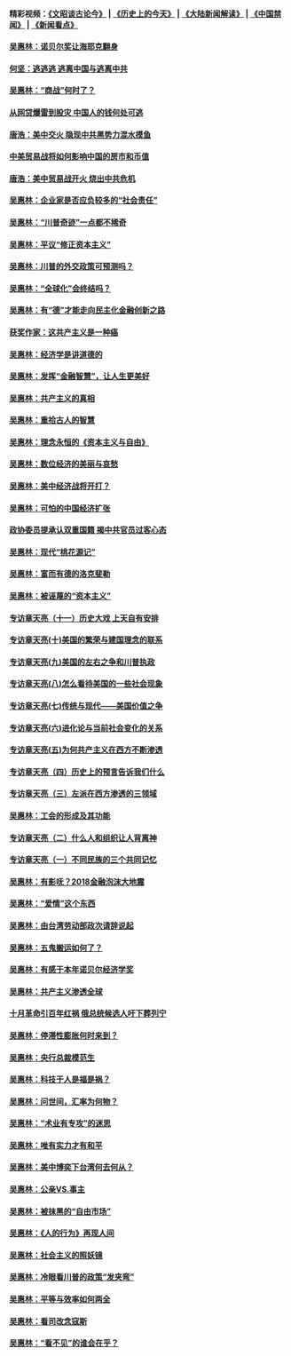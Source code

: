 #### 精彩视频：[《文昭谈古论今》](http://45.32.25.56/wenzhao) | [《历史上的今天》](http://45.32.25.56/today-in-history) | [《大陆新闻解读》](http://45.32.25.56/ntdtv-comedy) | [《中国禁闻》](http://45.32.25.56/ntdtv-news) | [《新闻看点》](http://45.32.25.56/news-insight) 

 #### [吴惠林：诺贝尔奖让海耶克翻身](../pages/nsc423/n10890049.md?t=02041831) 

#### [何坚：逃逃逃 逃离中国与逃离中共](../pages/nsc423/n10592891.md?t=02041831) 

#### [吴惠林：“商战”何时了？](../pages/nsc423/n10573558.md?t=02041831) 

#### [从网贷爆雷到股灾 中国人的钱何处可逃](../pages/nsc423/n10572800.md?t=02041831) 

#### [唐浩：美中交火 隐现中共黑势力混水摸鱼](../pages/nsc423/n10544040.md?t=02041831) 

#### [中美贸易战将如何影响中国的房市和币值](../pages/nsc423/n10543697.md?t=02041831) 

#### [唐浩：美中贸易战开火 烧出中共危机](../pages/nsc423/n10540126.md?t=02041831) 

#### [吴惠林：企业家是否应负较多的“社会责任”](../pages/nsc423/n10535022.md?t=02041831) 

#### [吴惠林：“川普奇迹”一点都不稀奇](../pages/nsc423/n10512808.md?t=02041831) 

#### [吴惠林：平议“修正资本主义”](../pages/nsc423/n10495724.md?t=02041831) 

#### [吴惠林：川普的外交政策可预测吗？](../pages/nsc423/n10462387.md?t=02041831) 

#### [吴惠林：“全球化”会终结吗？](../pages/nsc423/n10452838.md?t=02041831) 

#### [吴惠林：有“德”才能走向民主化金融创新之路](../pages/nsc423/n10432292.md?t=02041831) 

#### [获奖作家：这共产主义是一种癌](../pages/nsc423/n10431541.md?t=02041831) 

#### [吴惠林：经济学是讲道德的](../pages/nsc423/n10398014.md?t=02041831) 

#### [吴惠林：发挥“金融智慧”，让人生更美好](../pages/nsc423/n10375019.md?t=02041831) 

#### [吴惠林：共产主义的真相](../pages/nsc423/n10351394.md?t=02041831) 

#### [吴惠林：重拾古人的智慧](../pages/nsc423/n10337691.md?t=02041831) 

#### [吴惠林：理念永恒的《资本主义与自由》](../pages/nsc423/n10316274.md?t=02041831) 

#### [吴惠林：数位经济的美丽与哀愁](../pages/nsc423/n10292946.md?t=02041831) 

#### [吴惠林：美中经济战将开打？](../pages/nsc423/n10258825.md?t=02041831) 

#### [吴惠林：可怕的中国经济扩张](../pages/nsc423/n10219147.md?t=02041831) 

#### [政协委员提承认双重国籍 揭中共官员过客心态](../pages/nsc423/n10208809.md?t=02041831) 

#### [吴惠林：现代“桃花源记”](../pages/nsc423/n10185234.md?t=02041831) 

#### [吴惠林：富而有德的洛克斐勒](../pages/nsc423/n10142264.md?t=02041831) 

#### [吴惠林：被诬蔑的“资本主义”](../pages/nsc423/n10124816.md?t=02041831) 

#### [专访章天亮（十一）历史大戏 上天自有安排](../pages/nsc423/n10094905.md?t=02041831) 

#### [专访章天亮(十)美国的繁荣与建国理念的联系](../pages/nsc423/n10094899.md?t=02041831) 

#### [专访章天亮(九)美国的左右之争和川普执政](../pages/nsc423/n10094889.md?t=02041831) 

#### [专访章天亮(八)怎么看待美国的一些社会现象](../pages/nsc423/n10094857.md?t=02041831) 

#### [专访章天亮(七)传统与现代——美国价值之争](../pages/nsc423/n10093140.md?t=02041831) 

#### [专访章天亮(六)进化论与当前社会变化的关系](../pages/nsc423/n10092036.md?t=02041831) 

#### [专访章天亮(五)为何共产主义在西方不断渗透](../pages/nsc423/n10083620.md?t=02041831) 

#### [专访章天亮（四）历史上的预言告诉我们什么](../pages/nsc423/n10083606.md?t=02041831) 

#### [专访章天亮（三）左派在西方渗透的三领域](../pages/nsc423/n10081115.md?t=02041831) 

#### [吴惠林：工会的形成及其功能](../pages/nsc423/n10080633.md?t=02041831) 

#### [专访章天亮（二）什么人和组织让人背离神](../pages/nsc423/n10076637.md?t=02041831) 

#### [专访章天亮（一）不同民族的三个共同记忆](../pages/nsc423/n10074188.md?t=02041831) 

#### [吴惠林：有影呒？2018金融泡沫大地震](../pages/nsc423/n10040534.md?t=02041831) 

#### [吴惠林：“爱情”这个东西](../pages/nsc423/n10019423.md?t=02041831) 

#### [吴惠林：由台湾劳动部政次请辞说起](../pages/nsc423/n9979679.md?t=02041831) 

#### [吴惠林：五鬼搬运如何了？](../pages/nsc423/n9925338.md?t=02041831) 

#### [吴惠林：有感于本年诺贝尔经济学奖](../pages/nsc423/n9871883.md?t=02041831) 

#### [吴惠林：共产主义渗透全球](../pages/nsc423/n9812748.md?t=02041831) 

#### [十月革命引百年红祸 俄总统候选人吁下葬列宁](../pages/nsc423/n9810182.md?t=02041831) 

#### [吴惠林：停滞性膨胀何时来到？](../pages/nsc423/n9764136.md?t=02041831) 

#### [吴惠林：央行总裁模范生](../pages/nsc423/n9728134.md?t=02041831) 

#### [吴惠林：科技于人是福是祸？](../pages/nsc423/n9672982.md?t=02041831) 

#### [吴惠林：问世间，汇率为何物？](../pages/nsc423/n9621788.md?t=02041831) 

#### [吴惠林：“术业有专攻”的迷思](../pages/nsc423/n9580363.md?t=02041831) 

#### [吴惠林：唯有实力才有和平](../pages/nsc423/n9529599.md?t=02041831) 

#### [吴惠林：美中博奕下台湾何去何从？](../pages/nsc423/n9483598.md?t=02041831) 

#### [吴惠林：公亲VS.事主](../pages/nsc423/n9425637.md?t=02041831) 

#### [吴惠林：被抹黑的“自由市场”](../pages/nsc423/n9351545.md?t=02041831) 

#### [吴惠林：《人的行为》再现人间](../pages/nsc423/n9296339.md?t=02041831) 

#### [吴惠林：社会主义的照妖镜](../pages/nsc423/n9243460.md?t=02041831) 

#### [吴惠林：冷眼看川普的政策“发夹弯”](../pages/nsc423/n9120684.md?t=02041831) 

#### [吴惠林：平等与效率如何两全](../pages/nsc423/n9075430.md?t=02041831) 

#### [吴惠林：看司改念寇斯](../pages/nsc423/n9024915.md?t=02041831) 

#### [吴惠林：“看不见”的谁会在乎？](../pages/nsc423/n8977488.md?t=02041831) 

